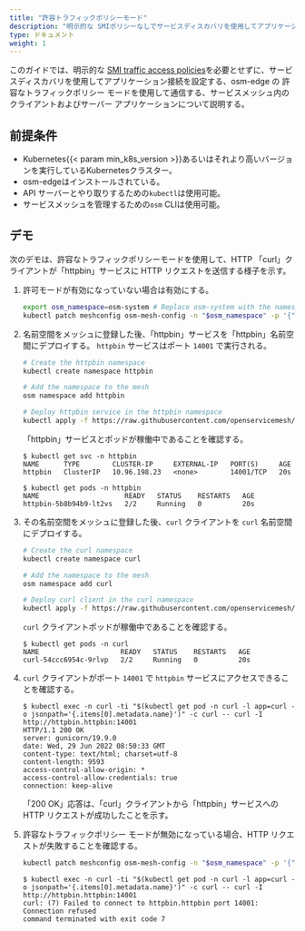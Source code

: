 ```yaml
---
title: "許容トラフィックポリシーモード"
description: "明示的な SMIポリシーなしでサービスディスカバリを使用してアプリケーション接続を設定する"
type: ドキュメント
weight: 1
---
```


このガイドでは、明示的な [SMI traffic access policies](https://github.com/servicemeshinterface/smi-spec/blob/main/apis/traffic-access/v1alpha3/traffic-access.md)を必要とせずに、サービスディスカバリを使用してアプリケーション接続を設定する、osm-edge の 許容なトラフィックポリシー モードを使用して通信する、サービスメッシュ内のクライアントおよびサーバー アプリケーションについて説明する。


## 前提条件
- Kubernetes{{< param min_k8s_version >}}あるいはそれより高いバージョンを実行しているKubernetesクラスター。
- osm-edgeはインストールされている。
-  API サーバーとやり取りするための`kubectl`は使用可能。
- サービスメッシュを管理するための`osm` CLIは使用可能。

## デモ

次のデモは、許容なトラフィックポリシーモードを使用して、HTTP 「curl」クライアントが「httpbin」サービスに HTTP リクエストを送信する様子を示す。

1. 許可モードが有効になっていない場合は有効にする。
    ```bash
    export osm_namespace=osm-system # Replace osm-system with the namespace where osm-edge is installed
    kubectl patch meshconfig osm-mesh-config -n "$osm_namespace" -p '{"spec":{"traffic":{"enablePermissiveTrafficPolicyMode":true}}}'  --type=merge
    ```

1. 名前空間をメッシュに登録した後、「httpbin」サービスを「httpbin」名前空間にデプロイする。 `httpbin` サービスはポート `14001` で実行される。

    ```bash
    # Create the httpbin namespace
    kubectl create namespace httpbin

    # Add the namespace to the mesh
    osm namespace add httpbin

    # Deploy httpbin service in the httpbin namespace
    kubectl apply -f https://raw.githubusercontent.com/openservicemesh/osm-docs/{{< param osm_branch >}}/manifests/samples/httpbin/httpbin.yaml -n httpbin
    ```

    「httpbin」サービスとポッドが稼働中であることを確認する。

    ```console
    $ kubectl get svc -n httpbin
    NAME      TYPE        CLUSTER-IP     EXTERNAL-IP   PORT(S)     AGE
    httpbin   ClusterIP   10.96.198.23   <none>        14001/TCP   20s
    ```

    ```console
    $ kubectl get pods -n httpbin
    NAME                     READY   STATUS    RESTARTS   AGE
    httpbin-5b8b94b9-lt2vs   2/2     Running   0          20s
    ```

1. その名前空間をメッシュに登録した後、`curl` クライアントを `curl` 名前空間にデプロイする。

    ```bash
    # Create the curl namespace
    kubectl create namespace curl

    # Add the namespace to the mesh
    osm namespace add curl

    # Deploy curl client in the curl namespace
    kubectl apply -f https://raw.githubusercontent.com/openservicemesh/osm-docs/{{< param osm_branch >}}/manifests/samples/curl/curl.yaml -n curl
    ```

    `curl` クライアントポッドが稼働中であることを確認する。

    ```console
    $ kubectl get pods -n curl
    NAME                    READY   STATUS    RESTARTS   AGE
    curl-54ccc6954c-9rlvp   2/2     Running   0          20s
    ```

1. `curl` クライアントがポート `14001` で `httpbin` サービスにアクセスできることを確認する。
    ```console
    $ kubectl exec -n curl -ti "$(kubectl get pod -n curl -l app=curl -o jsonpath='{.items[0].metadata.name}')" -c curl -- curl -I http://httpbin.httpbin:14001
    HTTP/1.1 200 OK
    server: gunicorn/19.9.0
    date: Wed, 29 Jun 2022 08:50:33 GMT
    content-type: text/html; charset=utf-8
    content-length: 9593
    access-control-allow-origin: *
    access-control-allow-credentials: true
    connection: keep-alive
    ```

   「200 OK」応答は、「curl」クライアントから「httpbin」サービスへの HTTP リクエストが成功したことを示す。

1. 許容なトラフィックポリシー モードが無効になっている場合、HTTP リクエストが失敗することを確認する。

    ```bash
    kubectl patch meshconfig osm-mesh-config -n "$osm_namespace" -p '{"spec":{"traffic":{"enablePermissiveTrafficPolicyMode":false}}}'  --type=merge
    ```

    ```console
    $ kubectl exec -n curl -ti "$(kubectl get pod -n curl -l app=curl -o jsonpath='{.items[0].metadata.name}')" -c curl -- curl -I http://httpbin.httpbin:14001
    curl: (7) Failed to connect to httpbin.httpbin port 14001: Connection refused
    command terminated with exit code 7
    ```